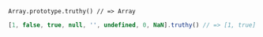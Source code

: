     Array.prototype.truthy() // => Array

~~~js
[1, false, true, null, '', undefined, 0, NaN].truthy() // => [1, true]
~~~
